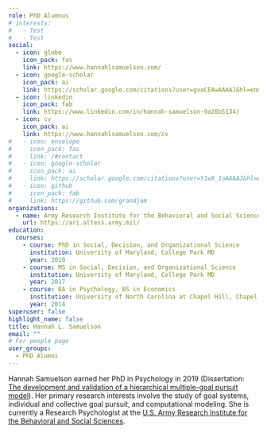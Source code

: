 ```yaml
---
role: PhD Alumnus
# interests:
#   - Test
#   - Test
social:
  - icon: globe
    icon_pack: fas
    link: https://www.hannahlsamuelson.com/
  - icon: google-scholar
    icon_pack: ai
    link: https://scholar.google.com/citations?user=gvaCEAwAAAAJ&hl=en&oi=ao
  - icon: linkedin
    icon_pack: fab
    link: https://www.linkedin.com/in/hannah-samuelson-9a28b5134/
  - icon: cv
    icon_pack: ai
    link: https://www.hannahlsamuelson.com/cv
#   - icon: envelope
#     icon_pack: fas
#     link: /#contact
#   - icon: google-scholar
#     icon_pack: ai
#     link: https://scholar.google.com/citations?user=Y1w9_1oAAAAJ&hl=en
#   - icon: github
#     icon_pack: fab
#     link: https://github.com/grandjam 
organizations:
  - name: Army Research Institute for the Behavioral and Social Sciences
    url: https://ari.altess.army.mil/
education:
  courses:
    - course: PhD in Social, Decision, and Organizational Science
      institution: University of Maryland, College Park MD
      year: 2019
    - course: MS in Social, Decision, and Organizational Science
      institution: University of Maryland, College Park MD
      year: 2017
    - course: BA in Psychology, BS in Economics
      institution: University of North Carolina at Chapel Hill, Chapel Hill NC
      year: 2014
superuser: false
highlight_name: false
title: Hannah L. Samuelson
email: ""
# For people page
user_groups: 
  - PhD Alumni
---
```

Hannah Samuelson earned her PhD in Psychology in 2019 (Dissertation: [The development and validation of a hierarchical multiple-goal pursuit model](https://drum.lib.umd.edu/handle/1903/25052)). Her primary research interests involve the study of goal systems, individual and collective goal pursuit, and computational modeling. She is currently a Research Psychologist at the [U.S. Army Research Institute for the Behavioral and Social Sciences](https://ari.altess.army.mil/).